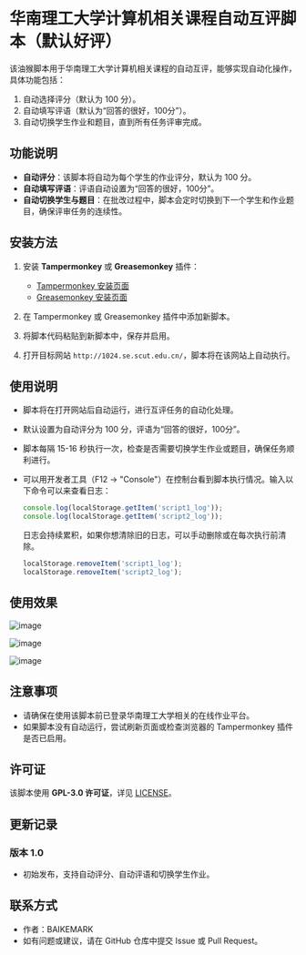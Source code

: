 # 华南理工大学计算机相关课程自动互评脚本（默认好评）

该油猴脚本用于华南理工大学计算机相关课程的自动互评，能够实现自动化操作，具体功能包括：
1. 自动选择评分（默认为 100 分）。
2. 自动填写评语（默认为“回答的很好，100分”）。
3. 自动切换学生作业和题目，直到所有任务评审完成。

## 功能说明

- **自动评分**：该脚本将自动为每个学生的作业评分，默认为 100 分。
- **自动填写评语**：评语自动设置为“回答的很好，100分”。
- **自动切换学生与题目**：在批改过程中，脚本会定时切换到下一个学生和作业题目，确保评审任务的连续性。

## 安装方法

1. 安装 **Tampermonkey** 或 **Greasemonkey** 插件：
   - [Tampermonkey 安装页面](https://www.tampermonkey.net/)
   - [Greasemonkey 安装页面](https://www.greasespot.net/)

2. 在 Tampermonkey 或 Greasemonkey 插件中添加新脚本。

3. 将脚本代码粘贴到新脚本中，保存并启用。

4. 打开目标网站 `http://1024.se.scut.edu.cn/`，脚本将在该网站上自动执行。

## 使用说明

- 脚本将在打开网站后自动运行，进行互评任务的自动化处理。
- 默认设置为自动评分为 100 分，评语为“回答的很好，100分”。
- 脚本每隔 15-16 秒执行一次，检查是否需要切换学生作业或题目，确保任务顺利进行。
- 可以用开发者工具（F12 → "Console"）在控制台看到脚本执行情况。输入以下命令可以来查看日志：

  ```javascript
  console.log(localStorage.getItem('script1_log')); 
  console.log(localStorage.getItem('script2_log')); 
  ```

  日志会持续累积，如果你想清除旧的日志，可以手动删除或在每次执行前清除。

  ```javascript
  localStorage.removeItem('script1_log'); 
  localStorage.removeItem('script2_log');

## 使用效果

![image](https://github.com/BAIKEMARK/Just_for_fun/blob/main/网页图.png)

![image](https://github.com/BAIKEMARK/Just_for_fun/blob/main/console_1.png)

![image](https://github.com/BAIKEMARK/Just_for_fun/blob/main/console_2.png)


## 注意事项

- 请确保在使用该脚本前已登录华南理工大学相关的在线作业平台。
- 如果脚本没有自动运行，尝试刷新页面或检查浏览器的 Tampermonkey 插件是否已启用。

## 许可证

该脚本使用 **GPL-3.0 许可证**，详见 [LICENSE](https://opensource.org/licenses/GPL-3.0)。

## 更新记录

### 版本 1.0
- 初始发布，支持自动评分、自动评语和切换学生作业。

## 联系方式

- 作者：BAIKEMARK
- 如有问题或建议，请在 GitHub 仓库中提交 Issue 或 Pull Request。
